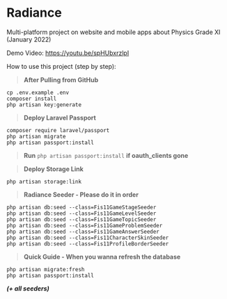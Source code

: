 # Radiance
Multi-platform project on website and mobile apps about Physics Grade XI (January 2022)

Demo Video: https://youtu.be/spHUbxrzlpI

How to use this project (step by step):
> **After Pulling from GitHub**
```
cp .env.example .env
composer install
php artisan key:generate
```

> **Deploy Laravel Passport**
```
composer require laravel/passport
php artisan migrate
php artisan passport:install
```

> **Run** ```php artisan passport:install``` **if oauth_clients gone**

> **Deploy Storage Link**
```
php artisan storage:link
```

> **Radiance Seeder - Please do it in order**
```
php artisan db:seed --class=Fis11GameStageSeeder
php artisan db:seed --class=Fis11GameLevelSeeder
php artisan db:seed --class=Fis11GameTopicSeeder
php artisan db:seed --class=Fis11GameProblemSeeder
php artisan db:seed --class=Fis11GameAnswerSeeder
php artisan db:seed --class=Fis11CharacterSkinSeeder
php artisan db:seed --class=Fis11ProfileBorderSeeder
```

> **Quick Guide - When you wanna refresh the database**
```
php artisan migrate:fresh
php artisan passport:install
```
**_(+ all seeders)_**
